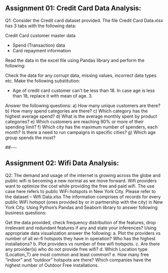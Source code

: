 ## Assignment 01: Credit Card Data Analysis:
Q1: Consider the Credit card dataset provided. The file Credit Card Data.xlsx has 3 tabs with the following data:

Credit Card customer master data
- Spend (Transaction) data
- Card repayment information

Read the data in the excel file using Pandas library and perform the following:

Check the data for any corrupt data, missing values, incorrect data types etc.
Make the following substitution:
- Age of credit card customer can't be less than 18. In case age is less than 18, replace it with mean of age. 3. 

Answer the following questions:
a) How many unique customers are there?
b) How many spend categories are there?
c) Which category has the highest average spend?
d) What is the average monthly spent by product categories?
e) Which customers are reaching 90% or more of their spending limit?
f) Which city has the maximum number of spenders, each month? Is there a need to run campaigns in specific cities?
g) Which age group spends the most?

##---

## Assignment 02: Wifi Data Analysis:

Q2: The demand and usage of the internet is growing across the globe and public wifi is becoming a new normal as we move forward. Wifi providers want to optimize the cost while providing the free and paid wifi.
The use case here refers to public WiFi hotspots in New York City. Please refer to the dataset – Wifi Data.xlsx
The information comprises of records for every public WiFi hotspot (ones provided by or in partnership with the city) in New York City.
Using Python’s Pandas and Seaborn library to answer following business questions:

Get the data provided, check frequency distribution of the features, drop irrelevant and redundant features if any and state your inferences?
Using appropriate data visualization answer the following:
a. Plot the providers vs number of all wi-fi hotspots they have in operation? Who has the highest installations?
b. Plot providers vs number of free wifi hotspots.
c. Are there any provider(s) who do not provide free wifi?
d. Which Location type (Location_T) are most common and least common?
e. How many free “indoor” and “outdoor” hotspots are there? Which companies have the highest number of Outdoor Free installations.
